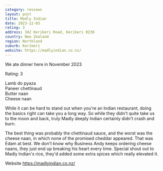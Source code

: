 ```yaml
---
category: reviews
layout: post
title: Madly Indian
date: 2023-12-03
rating: 3
address: 342 Kerikeri Road, Kerikeri 0230
country: New Zealand
region: Northland
suburb: Kerikeri
website: https://madlyindian.co.nz/
---
```

We ate dinner here in November 2023

Rating: 3

Lamb do pyaza  
Paneer chettinaud  
Butter naan  
Cheese naan  

While it can be hard to stand out when you're an Indian restaurant, doing the basics right can take you a long way. So while they didn't quite take us to the moon and back, truly Madly deeply Indian certainly didn't crash and burn. 

The best thing was probably the chettinaud sauce, and the worst was  the cheese naan, in which none of the promised cheddar appeared. That was Edam at best. We don't know why Business Andy keeps ordering cheese naans, they just end up breaking his heart every time.  Special shout out to Madly Indian's rice, they'd added some extra spices which really elevated it. 

Website https://madlyindian.co.nz/
